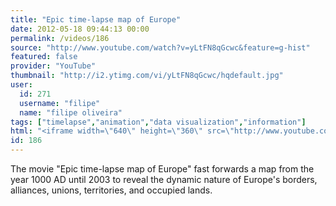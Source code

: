 ```yaml
---
title: "Epic time-lapse map of Europe"
date: 2012-05-18 09:44:13 00:00
permalink: /videos/186
source: "http://www.youtube.com/watch?v=yLtFN8qGcwc&feature=g-hist"
featured: false
provider: "YouTube"
thumbnail: "http://i2.ytimg.com/vi/yLtFN8qGcwc/hqdefault.jpg"
user:
  id: 271
  username: "filipe"
  name: "filipe oliveira"
tags: ["timelapse","animation","data visualization","information"]
html: "<iframe width=\"640\" height=\"360\" src=\"http://www.youtube.com/embed/yLtFN8qGcwc?wmode=transparent&fs=1&feature=oembed\" frameborder=\"0\" allowfullscreen></iframe>"
id: 186
---
```


The movie "Epic time-lapse map of Europe" fast forwards a map from the year 1000 AD until 2003 to reveal the dynamic nature of Europe's borders, alliances, unions, territories, and occupied lands.